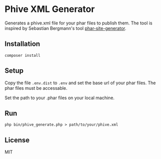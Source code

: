 # Phive XML Generator

Generates a phive.xml file for your phar files to publish them.
The tool is inspired by Sebastian Bergmann's tool [phar-site-generator](https://github.com/sebastianbergmann/phar-site-generator).

## Installation

```shell
composer install
```

## Setup

Copy the file `.env.dist` to `.env` and set the base url of your phar files.
The phar files must be accessable.

Set the path to your .phar files on your local machine.

## Run

```shell
php bin/phive_generate.php > path/to/your/phive.xml
```

## License

MIT
